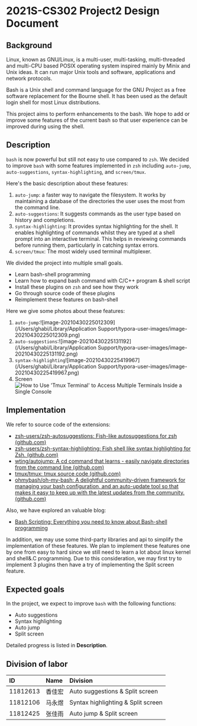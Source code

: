 # 2021S-CS302 Project2 Design Document

## Background

Linux, known as GNU/Linux, is a multi-user, multi-tasking, multi-threaded and multi-CPU based POSIX operating system inspired mainly by Minix and Unix ideas. It can run major Unix tools and software, applications and network protocols. 

Bash is a Unix shell and command language for the GNU Project as a free software replacement for the Bourne shell. It has been used as the default login shell for most Linux distributions. 

This project aims to perform enhancements to the bash. We hope to add or improve some features of the current bash so that user experience can be improved during using the shell.

## Description

`bash` is now powerful but still not easy to use compared to `zsh`. We decided to improve `bash` with some features implemented in `zsh` including `auto-jump`, `auto-suggestions`, `syntax-highlighting`, and `screen/tmux`. 

Here's the basic description about these features:
1. `auto-jump`: a faster way to navigate the filesystem. It works by maintaining a database of the directories the user uses the most from the command line.
2. `auto-suggestions`: It suggests commands as the user type based on history and completions.
3. `syntax-highlighting`: It provides syntax highlighting for the shell. It enables highlighting of commands whilst they are typed at a shell prompt into an interactive terminal. This helps in reviewing commands before running them, particularly in catching syntax errors.
4. `screen/tmux`: The most widely used terminal multiplexer.

We divided the project into multiple small goals.

- Learn bash-shell programming
- Learn how to expand bash command with C/C++ program & shell script
- Install these plugins on `zsh` and see how they work
- Go through source code of these plugins
- Reimplement these features on bash-shell

Here we give some photos about these features:

1. `auto-jump`:![image-20210430225012309](/Users/ghabi/Library/Application Support/typora-user-images/image-20210430225012309.png)
2. `auto-suggestions`:![image-20210430225131192](/Users/ghabi/Library/Application Support/typora-user-images/image-20210430225131192.png)
3. `syntax-highlighting`![image-20210430225419967](/Users/ghabi/Library/Application Support/typora-user-images/image-20210430225419967.png)
4. Screen ![How to Use 'Tmux Terminal' to Access Multiple Terminals Inside a Single  Console](https://www.tecmint.com/wp-content/uploads/2016/01/Tmux-Manage-Multiple-Linux-Terminals.png)

## Implementation

We refer to source code of the extensions:

- [zsh-users/zsh-autosuggestions: Fish-like autosuggestions for zsh (github.com)](https://github.com/zsh-users/zsh-autosuggestions)
- [zsh-users/zsh-syntax-highlighting: Fish shell like syntax highlighting for Zsh. (github.com)](https://github.com/zsh-users/zsh-syntax-highlighting)
- [wting/autojump: A cd command that learns - easily navigate directories from the command line (github.com)](https://github.com/wting/autojump)
- [tmux/tmux: tmux source code (github.com)](https://github.com/tmux/tmux)
- [ohmybash/oh-my-bash: A delightful community-driven framework for managing your bash configuration, and an auto-update tool so that makes it easy to keep up with the latest updates from the community. (github.com)](https://github.com/ohmybash/oh-my-bash)

Also, we have explored an valuable blog:

- [Bash Scripting: Everything you need to know about Bash-shell programming](https://medium.com/sysf/bash-scripting-everything-you-need-to-know-about-bash-shell-programming-cd08595f2fba)

In addition, we may use some third-party libraries and api to simplify the implementation of these features. We plan to implement these features one by one from easy to hard since we still need to learn a lot about linux kernel and shell&.C programming. Due to this consideration, we may first try to implement 3 plugins then have a try of implementing the Split screen feature. 

## Expected goals

In the project, we expect to improve `bash` with the following functions:

- Auto suggestions
- Syntax highlighting
- Auto jump
- Split screen

Detailed progress is listed in **Description**.

## Division of labor

| ID       | Name   | Division                           |
| :------- | :----- | :--------------------------------- |
| 11812613 | 香佳宏 | Auto suggestions & Split screen    |
| 11812106 | 马永煜 | Syntax highlighting & Split screen |
| 11812425 | 张佳雨 | Auto jump & Split screen           |


